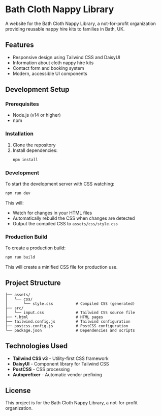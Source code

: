 # Bath Cloth Nappy Library

A website for the Bath Cloth Nappy Library, a not-for-profit organization providing reusable nappy hire kits to families in Bath, UK.

## Features

- Responsive design using Tailwind CSS and DaisyUI
- Information about cloth nappy hire kits
- Contact form and booking system
- Modern, accessible UI components

## Development Setup

### Prerequisites

- Node.js (v14 or higher)
- npm

### Installation

1. Clone the repository
2. Install dependencies:
   ```bash
   npm install
   ```

### Development

To start the development server with CSS watching:

```bash
npm run dev
```

This will:
- Watch for changes in your HTML files
- Automatically rebuild the CSS when changes are detected
- Output the compiled CSS to `assets/css/style.css`

### Production Build

To create a production build:

```bash
npm run build
```

This will create a minified CSS file for production use.

## Project Structure

```
├── assets/
│   └── css/
│       └── style.css          # Compiled CSS (generated)
├── src/
│   └── input.css              # Tailwind CSS source file
├── *.html                     # HTML pages
├── tailwind.config.js         # Tailwind configuration
├── postcss.config.js          # PostCSS configuration
└── package.json               # Dependencies and scripts
```

## Technologies Used

- **Tailwind CSS v3** - Utility-first CSS framework
- **DaisyUI** - Component library for Tailwind CSS
- **PostCSS** - CSS processing
- **Autoprefixer** - Automatic vendor prefixing

## License

This project is for the Bath Cloth Nappy Library, a not-for-profit organization.
